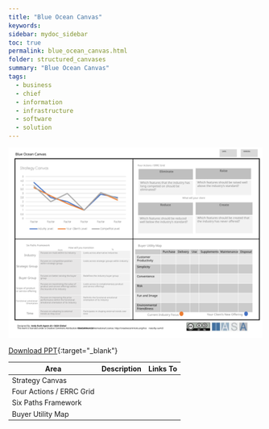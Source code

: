 ```yaml
---
title: "Blue Ocean Canvas"
keywords: 
sidebar: mydoc_sidebar
toc: true
permalink: blue_ocean_canvas.html
folder: structured_canvases
summary: "Blue Ocean Canvas"
tags: 
  - business
  - chief
  - information
  - infrastructure
  - software
  - solution
---
```


![image001](media/blue_ocean_canvas001.svg)

[Download PPT](media/ppt/blue_ocean_canvas.ppt){:target="_blank"}

| Area                     | Description | Links To |
| ------------------------ | ----------- | -------- |
| Strategy Canvas          |             |          |
| Four Actions / ERRC Grid |             |          |
| Six Paths Framework      |             |          |
| Buyer Utility Map        |             |          |